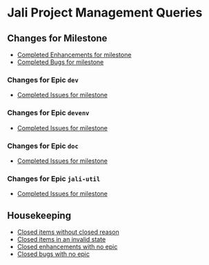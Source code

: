 # Jali Project Management Queries

[//]: # (Keep lines to 72 characters to leave room for the preview     )
[//]: # (pane.                                                         )
[//]: # (Note: Comment format explained by:                            )
[//]: # (http://stackoverflow.com/a/32190021                           )

<!-- cSpell:ignore -->

## Changes for Milestone

- [Completed Enhancements for milestone][github-jali-enhancements-completed]
- [Completed Bugs for milestone][github-jali-bugs-completed]

### Changes for Epic `dev`

- [Completed Issues for milestone][github-jali-epic-dev-completed]

### Changes for Epic `devenv`

- [Completed Issues for milestone][github-jali-epic-devenv-completed]

### Changes for Epic `doc`

- [Completed Issues for milestone][github-jali-epic-doc-completed]

### Changes for Epic `jali-util`

- [Completed Issues for milestone][github-jali-epic-jali-util-completed]

## Housekeeping

- [Closed items without closed reason][github-jali-closed-for-no-reason]
- [Closed items in an invalid state][github-jali-closed-with-bad-state]
- [Closed enhancements with no epic][github-jali-closed-feat-with-no-epic]
- [Closed bugs with no epic][github-jali-closed-fix-with-no-epic]

[github-jali-bugs-completed]: https://github.com/latticework/jali/issues?utf8=✓&q=is:closed%20milestone:_MILESTONE_%20label:type_bug%20%20label:zzz-closed_completed%20
[github-jali-closed-with-bad-state]: https://github.com/latticework/jali/issues?utf8=✓&q=is:issue%20is:closed%20-label:state_canceled%20-label:state_done%20-label:state_removed%20
[github-jali-closed-feat-with-no-epic]: https://github.com/latticework/jali/issues?utf8=✓&q=is:issue%20is:closed%20label:type_enhancement%20label:zzz-closed_completed%20-label:zzz-inepic_dev%20-label:zzz-inepic_devenv%20-label:zzz-inepic_doc%20-label:zzz-inepic_jali-util
[github-jali-closed-fix-with-no-epic]: https://github.com/latticework/jali/issues?utf8=✓&q=is:issue%20is:closed%20label:type_bug%20%20label:zzz-closed_completed%20-label:zzz-inepic_dev%20-label:zzz-inepic_devenv%20-label:zzz-inepic_doc%20-label:zzz-inepic_jali-util%20
[github-jali-closed-for-no-reason]: https://github.com/latticework/jali/issues?utf8=✓&q=is:closed%20-label:zzz-closed_completed%20-label:zzz-closed_canceled%20-label:zzz-closed_removed
[github-jali-enhancements-completed]: https://github.com/latticework/jali/issues?utf8=✓&q=is:closed%20milestone:_MILESTONE_%20label:type_enhancement%20label:zzz-closed_completed%20
[github-jali-epic-dev-completed]: https://github.com/latticework/jali/issues?utf8=✓&q=is:closed%20milestone:0.0.1%20label:zzz-closed_completed%20label:zzz-inepic_dev%20
[github-jali-epic-devenv-completed]: https://github.com/latticework/jali/issues?utf8=✓&q=is:closed%20milestone:0.0.1%20label:zzz-closed_completed%20label:zzz-inepic_devenv%20
[github-jali-epic-doc-completed]: https://github.com/latticework/jali/issues?utf8=✓&q=is:closed%20milestone:0.0.1%20label:zzz-closed_completed%20label:zzz-inepic_doc%20
[github-jali-epic-jali-util-completed]: https://github.com/latticework/jali/issues?utf8=✓&q=is:closed%20milestone:0.0.1%20label:zzz-closed_completed%20label:zzz-inepic_jali-util%20

